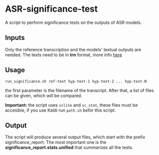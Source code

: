 # ASR-significance-test

A script to perform significance tests on the outputs of ASR models.

## Inputs
Only the reference transcription and the models' textual outputs are needed. The texts need to be in **trn** format, more info [here](http://my.fit.edu/~vkepuska/ece5527/sctk-2.3-rc1/doc/infmts.htm#trn_fmt_name_0)

## Usage
`run_significance.sh ref-text hyp-text-1 hyp-text-2 ... hyp-text-N`

the first parameter is the filename of the transcript. After that, a list of files can be given, which will be compared.

**Important:** the script uses `sclite` and `sc_stat`, these files must be accesible, if you use Kaldi run `path.sh` befor this script.

## Output
The script will produce several output files, which start with the prefix significance_report. The most important one is the **significance_report.stats.unified** that summarizes all the tests.
